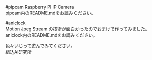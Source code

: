 #pipcam
Raspberry PI IP Camera  
pipcam内のREADME.mdをお読みください。  
  
#aniclock  
Motion Jpeg Stream の技術が面白かったのでおまけで作ってみました。  
aniclock内のREADME.mdをお読みください。

色々いじって遊んでみてください。  
組込AI研究所  
